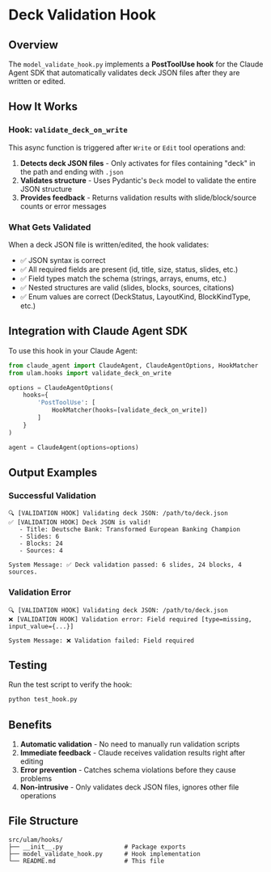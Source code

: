 # Deck Validation Hook

## Overview

The `model_validate_hook.py` implements a **PostToolUse hook** for the Claude Agent SDK that automatically validates deck JSON files after they are written or edited.

## How It Works

### Hook: `validate_deck_on_write`

This async function is triggered after `Write` or `Edit` tool operations and:

1. **Detects deck JSON files** - Only activates for files containing "deck" in the path and ending with `.json`
2. **Validates structure** - Uses Pydantic's `Deck` model to validate the entire JSON structure
3. **Provides feedback** - Returns validation results with slide/block/source counts or error messages

### What Gets Validated

When a deck JSON file is written/edited, the hook validates:

- ✅ JSON syntax is correct
- ✅ All required fields are present (id, title, size, status, slides, etc.)
- ✅ Field types match the schema (strings, arrays, enums, etc.)
- ✅ Nested structures are valid (slides, blocks, sources, citations)
- ✅ Enum values are correct (DeckStatus, LayoutKind, BlockKindType, etc.)

## Integration with Claude Agent SDK

To use this hook in your Claude Agent:

```python
from claude_agent import ClaudeAgent, ClaudeAgentOptions, HookMatcher
from ulam.hooks import validate_deck_on_write

options = ClaudeAgentOptions(
    hooks={
        'PostToolUse': [
            HookMatcher(hooks=[validate_deck_on_write])
        ]
    }
)

agent = ClaudeAgent(options=options)
```

## Output Examples

### Successful Validation

```
🔍 [VALIDATION HOOK] Validating deck JSON: /path/to/deck.json
✅ [VALIDATION HOOK] Deck JSON is valid!
   - Title: Deutsche Bank: Transformed European Banking Champion
   - Slides: 6
   - Blocks: 24
   - Sources: 4

System Message: ✅ Deck validation passed: 6 slides, 24 blocks, 4 sources.
```

### Validation Error

```
🔍 [VALIDATION HOOK] Validating deck JSON: /path/to/deck.json
❌ [VALIDATION HOOK] Validation error: Field required [type=missing, input_value={...}]

System Message: ❌ Validation failed: Field required
```

## Testing

Run the test script to verify the hook:

```bash
python test_hook.py
```

## Benefits

1. **Automatic validation** - No need to manually run validation scripts
2. **Immediate feedback** - Claude receives validation results right after editing
3. **Error prevention** - Catches schema violations before they cause problems
4. **Non-intrusive** - Only validates deck JSON files, ignores other file operations

## File Structure

```
src/ulam/hooks/
├── __init__.py                 # Package exports
├── model_validate_hook.py      # Hook implementation
└── README.md                   # This file
```
